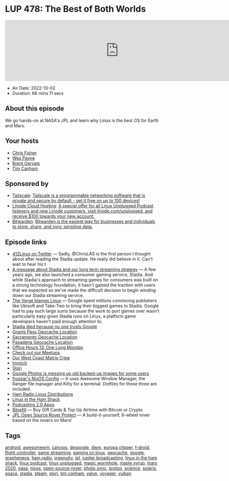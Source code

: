 # LUP 478: The Best of Both Worlds

<iframe src="https://player.fireside.fm/v2/RUkczH-V+1N8AMH5o?theme=dark" width="740" height="200" frameborder="0" scrolling="no"></iframe>

* Air Date: 2022-10-02
* Duration: 66 mins 11 secs

## About this episode

We go hands-on at NASA's JPL and learn why Linux is the best OS for Earth and Mars.

## Your hosts
* [Chris Fisher](https://linuxunplugged.com/hosts/chrislas)
* [Wes Payne](https://linuxunplugged.com/hosts/wes)
* [Brent Gervais](https://linuxunplugged.com/hosts/brent)
* [Tim Canham](https://linuxunplugged.com/guests/timcanham)

## Sponsored by

  * [Tailscale](http://tailscale.com/linuxunplugged): [Tailscale is a programmable networking software that is private and secure by default - get it free on up to 100 devices!](http://tailscale.com/linuxunplugged)
  * [Linode Cloud Hosting](https://linode.com/unplugged): [A special offer for all Linux Unplugged Podcast listeners and new Linode customers, visit linode.com/unplugged, and receive $100 towards your new account. ](https://linode.com/unplugged)
  * [Bitwarden](https://bitwarden.com/linux): [Bitwarden is the easiest way for businesses and individuals to store, share, and sync sensitive data.](https://bitwarden.com/linux)



## Episode links

  * [412Linux on Twitter](https://twitter.com/412linux/status/1575830689165053954?s=12&t=HI8xt8UDdaAKI-mvRczF9w "412Linux on Twitter") — Sadly, @ChrisLAS is the first person I thought about after reading the Stadia update. He really did believe in it. Can't wait to hear his t
  * [A message about Stadia and our long term streaming strategy](https://blog.google/products/stadia/message-on-stadia-streaming-strategy/ "A message about Stadia and our long term streaming strategy") — A few years ago, we also launched a consumer gaming service, Stadia. And while Stadia's approach to streaming games for consumers was built on a strong technology foundation, it hasn't gained the traction with users that we expected so we’ve made the difficult decision to begin winding down our Stadia streaming service.
  * [The Verge blames Linux](https://www.theverge.com/2022/9/30/23380047/google-stadia-end-editorial "The Verge blames Linux") — Google spent millions convincing publishers like Ubisoft and Take-Two to bring their biggest games to Stadia. Google had to pay such large sums because the work to port games over wasn’t particularly easy given Stadia runs on Linux, a platform game developers haven’t paid enough attention to.
  * [Stadia died because no one trusts Google](https://techcrunch.com/2022/10/01/stadia-died-because-no-one-trusts-google/ "Stadia died because no one trusts Google")
  * [Grants Pass Geocache Location](https://maps.app.goo.gl/vhVUm5En7RqdsLUn8?g_st=it "Grants Pass Geocache Location")
  * [Sacramento Geocache Location](https://maps.app.goo.gl/adrdJY1NJv7n3p6s6?g_st=it "Sacramento Geocache Location")
  * [Pasadena Geocache Location](https://www.google.com/maps/place/34%C2%B008'33.2%22N+118%C2%B008'57.2%22W/@34.142563,-118.149207,17z "Pasadena Geocache Location")
  * [Office Hours 13: One Long Monday](https://www.officehours.hair/13 "Office Hours 13: One Long Monday")
  * [Check out our Meetups](http://meetup.com/jupiterbroadcasting "Check out our Meetups")
  * [Our West Coast Matrix Crew](https://bit.ly/westcoastcrew "Our West Coast Matrix Crew")
  * [Immich](https://www.immich.app/ "Immich")
  * [Storj](https://www.storj.io/ "Storj")
  * [Google Photos is messing up old backed-up images for some users](https://www.xda-developers.com/google-photos-artifacts-old-backed-up-images/ "Google Photos is messing up old backed-up images for some users")
  * [frozear's NixOS Config](https://github.com/frozear/nixos "frozear's NixOS Config") — It uses Awesome Window Manager, the Ranger file manager and Kitty for a terminal. Dotfiles for those three are included.
  * [Ham Radio Linux Distributions](https://www.dxzone.com/catalog/Software/Linux/Linux_Distributions/ "Ham Radio Linux Distributions")
  * [Linux in the Ham Shack](https://lhspodcast.info/ "Linux in the Ham Shack")
  * [Podcasting 2.0 Apps](https://podcastindex.org/apps?appTypes=app&elements=Value "Podcasting 2.0 Apps")
  * [Bitrefill](https://www.bitrefill.com/ "Bitrefill") — Buy Gift Cards & Top Up Airtime with Bitcoin or Crypto
  * [JPL Open Source Rover Project](https://github.com/nasa-jpl/open-source-rover "JPL Open Source Rover Project") — A build-it-yourself, 6-wheel rover based on the rovers on Mars!



## Tags

[android](https://linuxunplugged.com/tags/android), [awesomewm](https://linuxunplugged.com/tags/awesomewm), [calyxos](https://linuxunplugged.com/tags/calyxos), [degoogle](https://linuxunplugged.com/tags/degoogle), [dwm](https://linuxunplugged.com/tags/dwm), [europa clipper](https://linuxunplugged.com/tags/europa%20clipper), [f-droid](https://linuxunplugged.com/tags/f-droid), [flight controller](https://linuxunplugged.com/tags/flight%20controller), [game streaming](https://linuxunplugged.com/tags/game%20streaming), [gaming on linux](https://linuxunplugged.com/tags/gaming%20on%20linux), [geocache](https://linuxunplugged.com/tags/geocache), [google](https://linuxunplugged.com/tags/google), [grapheneos](https://linuxunplugged.com/tags/grapheneos), [ham radio](https://linuxunplugged.com/tags/ham%20radio), [ingenuity](https://linuxunplugged.com/tags/ingenuity), [jpl](https://linuxunplugged.com/tags/jpl), [jupiter broadcasting](https://linuxunplugged.com/tags/jupiter%20broadcasting), [linux in the ham shack](https://linuxunplugged.com/tags/linux%20in%20the%20ham%20shack), [linux podcast](https://linuxunplugged.com/tags/linux%20podcast), [linux unplugged](https://linuxunplugged.com/tags/linux%20unplugged), [magic wormhole](https://linuxunplugged.com/tags/magic%20wormhole), [maple syrup](https://linuxunplugged.com/tags/maple%20syrup), [mars 2020](https://linuxunplugged.com/tags/mars%202020), [nasa](https://linuxunplugged.com/tags/nasa), [nixos](https://linuxunplugged.com/tags/nixos), [open-source-rover](https://linuxunplugged.com/tags/open-source-rover), [photo sync](https://linuxunplugged.com/tags/photo%20sync), [proton](https://linuxunplugged.com/tags/proton), [science](https://linuxunplugged.com/tags/science), [solaris](https://linuxunplugged.com/tags/solaris), [space](https://linuxunplugged.com/tags/space), [stadia](https://linuxunplugged.com/tags/stadia), [steam](https://linuxunplugged.com/tags/steam), [storj](https://linuxunplugged.com/tags/storj), [tim canham](https://linuxunplugged.com/tags/tim%20canham), [valve](https://linuxunplugged.com/tags/valve), [voyager](https://linuxunplugged.com/tags/voyager), [vulkan](https://linuxunplugged.com/tags/vulkan)
